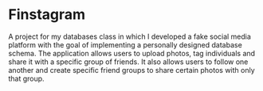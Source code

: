 # Finstagram
A project for my databases class in which I developed a fake social media platform with the goal of implementing 
a personally designed database schema. The application allows users to upload photos, tag individuals and share it 
with a specific group of friends. It also allows users to follow one another and create specific friend groups to share
certain photos with only that group.
